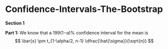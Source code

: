# Confidence-Intervals-The-Bootstrap

**Section 1**

**Part 1:**
We know that a 199(1−𝛼)%  confidence interval for the mean is $$ \bar{x} \pm  t_{1-\alpha/2, n-1} \dfrac{\hat{\sigma}}{\sqrt{n}} $$
